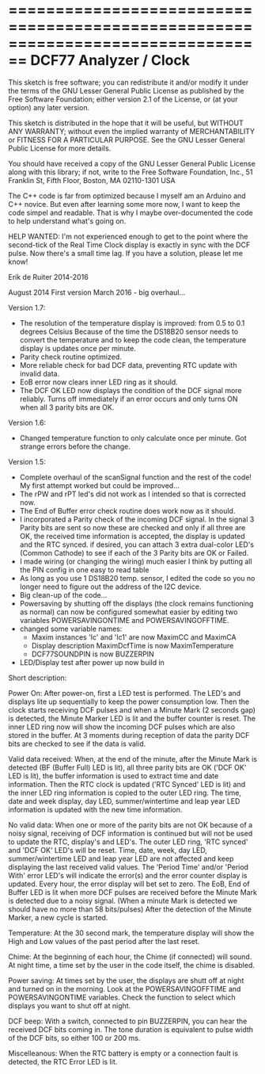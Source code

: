  ================================================================================
 DCF77 Analyzer / Clock
 ================================================================================
 This sketch is free software; you can redistribute it and/or
 modify it under the terms of the GNU Lesser General Public
 License as published by the Free Software Foundation; either
 version 2.1 of the License, or (at your option) any later version.
 
 This sketch is distributed in the hope that it will be useful,
 but WITHOUT ANY WARRANTY; without even the implied warranty of
 MERCHANTABILITY or FITNESS FOR A PARTICULAR PURPOSE.  See the GNU
 Lesser General Public License for more details.
 
 You should have received a copy of the GNU Lesser General Public
 License along with this library; if not, write to the Free Software
 Foundation, Inc., 51 Franklin St, Fifth Floor, Boston, MA  02110-1301  USA
 
 
 The C++ code is far from optimized because I myself am an Arduino and C++ novice.
 But even after learning some more now, I want to keep the code simpel and readable.
 That is why I maybe over-documented the code to help understand what's going on.

 HELP WANTED: 
 I'm not experienced enough to get to the point where the second-tick
 of the Real Time Clock display is exactly in sync with the DCF pulse.
 Now there's a small time lag.
 If you have a solution, please let me know! 
 

 Erik de Ruiter
 2014-2016
   
 

 August 2014 First version
 March 2016 - big overhaul...

 Version 1.7:
 - The resolution of the temperature display is improved: from 0.5 to 0.1 degrees Celsius
   Because of the time the DS18B20 sensor needs to convert the temperature and to keep the code clean, 
   the temperature display is updates once per minute.
 - Parity check routine optimized. 
 - More reliable check for bad DCF data, preventing RTC update with invalid data.
 - EoB error now clears inner LED ring as it should.
 - The DCF OK LED now displays the condition of the DCF signal more reliably. Turns off immediately if an error occurs
   and only turns ON when all 3 parity bits are OK.

 Version 1.6:
 - Changed temperature function to only calculate once per minute. Got strange errors before the change.

 Version 1.5:
 - Complete overhaul of the scanSignal function and the rest of the code! My first attempt worked but could be improved...
 - The rPW and rPT led's did not work as I intended so that is corrected now.
 - The End of Buffer error check routine does work now as it should.
 - I incorporated a Parity check of the incoming DCF signal. In the signal 3 Parity bits are sent so now these are
   checked and only if all three are OK, the received time information is accepted, the display is updated and the RTC synced.
   if desired, you can attach 3 extra dual-color LED's (Common Cathode) to see if each of the 3 Parity bits are OK or Failed.
 - I made wiring (or changing the wiring) much easier I think by putting all the PIN config in one easy to read table
 - As long as you use 1 DS18B20 temp. sensor, I edited the code so you no longer need to figure out the address of the I2C device.
 - Big clean-up of the code...
 - Powersaving by shutting off the displays (the clock remains functioning as normal)
   can now be configured somewhat easier by editing two variables POWERSAVINGONTIME and POWERSAVINGOFFTIME.
 - changed some variable names:
   - Maxim instances 'lc' and 'lc1' are now MaximCC and MaximCA
   - Display description MaximDcfTime is now MaximTemperature 
   - DCF77SOUNDPIN is now BUZZERPIN
 - LED/Display test after power up now build in
 


  Short description:
   
  Power On:
  After power-on, first a LED test is performed. The LED's and displays lite up sequentially to keep the power consumption low.
  Then the clock starts receiving DCF pulses and when a Minute Mark (2 seconds gap) is detected, the Minute Marker LED is lit
  and the buffer counter is reset. The inner LED ring now will show the incoming DCF pulses which are also stored in the buffer.
  At 3 moments during reception of data the parity DCF bits are checked to see if the data is valid.

  Valid data received:
  When, at the end of the minute, after the Minute Mark is detected (BF (Buffer Full) LED is lit), all three parity bits are OK
  ('DCF OK' LED is lit), the buffer information is used to extract time and date information. 
  Then the RTC clock is updated ('RTC Synced' LED is lit) and the inner LED ring information is copied to the outer LED ring. 
  The time, date and week display, day LED, summer/wintertime and leap year LED information is updated with the new time information.

  No valid data:
  When one or more of the parity bits are not OK because of a noisy signal, receiving of DCF information is continued but
  will not be used to update the RTC, display's and LED's. The outer LED ring, 'RTC synced' and 'DCF OK' LED's will be reset. 
  Time, date, week, day LED, summer/wintertime LED and leap year LED are not affected and keep displaying the last received valid values.
  The 'Period Time' and/or 'Period With' error LED's will indicate the error(s) and the error counter display is updated. 
  Every hour, the error display will bet set to zero. 
  The EoB, End of Buffer LED is lit when more DCF pulses are received before the Minute Mark is detected due to a noisy signal.
  (When a minute Mark is detected we should have no more than 58 bits/pulses) 
  After the detection of the Minute Marker, a new cycle is started.
 
  Temperature:
  At the 30 second mark, the temperature display will show the High and Low values of the past period after the last reset.
  
  Chime:
  At the beginning of each hour, the Chime (if connected) will sound. 
  At night time, a time set by the user in the code itself, the chime is disabled.

  Power saving:
  At times set by the user, the displays are shutt off at night and turned on in the morning.
  Look at the POWERSAVINGOFFTIME and POWERSAVINGONTIME variables. 
  Check the function <tasksEveryHour> to select which displays you want to shut off at night.

  DCF beep:
  With a switch, connected to pin BUZZERPIN, you can hear the received DCF bits coming in. 
  The tone duration is equivalent to pulse width of the DCF bits, so either 100 or 200 ms.
  
  Miscelleanous:
  When the RTC battery is empty or a connection fault is detected, the RTC Error LED is lit.


